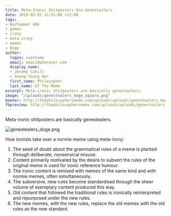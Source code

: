 ```yaml
---
title: Meta-Ironic Shitposters Are Genestealers
date: 2019-03-01 12:51:00 +13:00
tags:
- Warhammer 40k
- games
- irony
- meta-irony
- memes
- Doge
author:
  login: username
  email: email@wherever.com
  display_name:
  - Jeremy Cahill
  - Seong-Young Her
  first_name: Philosopher
  last_name: Of The Meme
excerpt: Meta-ironic shitposters are basically genestealers.
image: "/uploads/genestealers_doge_square.png"
banner: http://thephilosophersmeme.com/uploads/uploads/genestealers_doge_square.png
fbpreview: http://thephilosophersmeme.com/uploads/uploads/genestealers_doge_square.png
---
```


Meta-ironic shitposters are basically genestealers.

![genestealers_doge.png](/uploads/genestealers_doge.png)

How ironists take over a normie meme using meta-irony: 
1. The seed of doubt about the grammatical rules of a meme is planted through deliberate, nonsensical misuse.
2. Content primarily motivated by the desire to subvert the rules of the original meme is used for ironic reference humour.
3. The ironic content is remixed with memes of the same kind and with normie memes, often simultaneously.
4. The subversive, new rules become standardised through the sheer volume of exemplary content produced this way.
5. Old content that followed the traditional rules is ironically reinterpreted and repurposed under the new rules.
6. The new memes, with the new rules, replace the old memes with the old rules as the new standard.